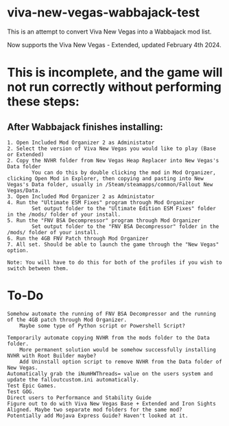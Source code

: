 # viva-new-vegas-wabbajack-test
This is an attempt to convert Viva New Vegas into a Wabbajack mod list. 

Now supports the Viva New Vegas - Extended, updated February 4th 2024.

# This is incomplete, and the game will not run correctly without performing these steps:
## After Wabbajack finishes installing:
	1. Open Included Mod Organizer 2 as Administator
	2. Select the version of Viva New Vegas you would like to play (Base or Extended)
	2. Copy the NVHR folder from New Vegas Heap Replacer into New Vegas's Data folder
	        You can do this by double clicking the mod in Mod Organizer, clicking Open Mod in Explorer, then copying and pasting into New Vegas's Data folder, usually in /Steam/steamapps/common/Fallout New Vegas/Data. 
	3. Open Included Mod Organizer 2 as Administator
	4. Run the "Ultimate ESM Fixes" program through Mod Organizer
	    	Set output folder to the "Ultimate Edition ESM Fixes" folder in the /mods/ folder of your install.			
	5. Run the "FNV BSA Decompressor" program through Mod Organizer
	    	Set output folder to the "FNV BSA Decompressor" folder in the /mods/ folder of your install.
	6. Run the 4GB FNV Patch through Mod Organizer
	7. All set. Should be able to launch the game through the "New Vegas" option. 
	
	Note: You will have to do this for both of the profiles if you wish to switch between them. 


# To-Do
	Somehow automate the running of FNV BSA Decompressor and the running of the 4GB patch through Mod Organizer. 
	    Maybe some type of Python script or Powershell Script?
	
	Temporarily automate copying NVHR from the mods folder to the Data folder. 
		More permanent solution would be somehow successfully installing NVHR with Root Builder maybe?
	    Add Uninstall option script to remove NVHR from the Data folder of New Vegas.
	Automatically grab the iNumHWThreads= value on the users system and update the falloutcustom.ini automatically.
	Test Epic Games.
	Test GOG.
	Direct users to Performance and Stability Guide
	Figure out to do with Viva New Vegas Base + Extended and Iron Sights Aligned. Maybe two separate mod folders for the same mod?
	Potentially add Mojava Express Guide? Haven't looked at it.
	



